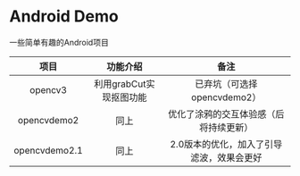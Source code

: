 <!--
 * @Author: wuwuwu
 * @Date: 2020-02-03 08:49:24
 * @LastEditors: wuwuwu
 * @LastEditTime: 2020-02-26 22:43:39
 * @Description: 
 -->
# Android Demo
一些简单有趣的Android项目 

项目|功能介绍|备注
:--:|:--:|:--:
opencv3|利用grabCut实现抠图功能|已弃坑（可选择opencvdemo2）
opencvdemo2|同上|优化了涂鸦的交互体验感（后将持续更新）
opencvdemo2.1|同上|2.0版本的优化，加入了引导滤波，效果会更好